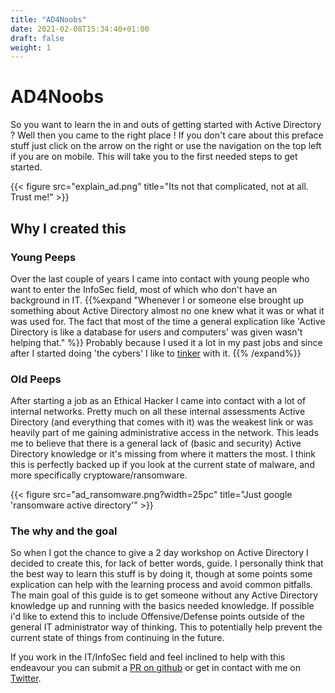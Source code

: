 ```yaml
---
title: "AD4Noobs"
date: 2021-02-08T15:34:40+01:00
draft: false
weight: 1
---
```


# AD4Noobs

So you want to learn the in and outs of getting started with Active Directory ? Well then you came to the right place ! If you don't care about this preface stuff just click on the arrow on the right or use the navigation on the top left if you are on mobile. This will take you to the first needed steps to get started.

{{< figure src="explain_ad.png" title="Its not that complicated, not at all. Trust me!" >}}

## Why I created this

### Young Peeps

Over the last couple of years I came into contact with young people who want to enter the InfoSec field, most of which who don't have an background in IT. {{%expand "Whenever I or someone else brought up something about Active Directory almost no one knew what it was or what it was used for. The fact that most of the time a  general explication like 'Active Directory is like a database for users and computers' was given wasn't helping that." %}}
Probably because I used it a lot in my past jobs and since after I started doing 'the cybers' I like to [tinker](https://sensepost.com/blog/2020/ace-to-rce/) with it. {{% /expand%}}

### Old Peeps

After starting a job as an Ethical Hacker I came into contact with a lot of internal networks. Pretty much on all these internal assessments Active Directory (and everything that comes with it) was the weakest link or was heavily part of me gaining administrative access in the network. This leads me to believe that there is a general lack of (basic and security) Active Directory knowledge or it's missing from where it matters the most. I think this is perfectly backed up if you look at the current state of malware, and more specifically cryptoware/ransomware.

{{< figure src="ad_ransomware.png?width=25pc" title="Just google 'ransomware active directory'" >}}

### The why and the goal

So when I got the chance to give a 2 day workshop on Active Directory I decided to create this, for lack of better words, guide. I personally think that the best way to learn this stuff is by doing it, though at some points some explication can help with the learning process and avoid common pitfalls. The main goal of this guide is to get someone without any Active Directory knowledge up and running with the basics needed knowledge. If possible i'd like to extend this to include Offensive/Defense points outside of the general IT administrator way of thinking. This to potentially help prevent the current state of things from continuing in the future.

If you work in the IT/InfoSec field and feel inclined to help with this endeavour you can submit a [PR on github](https://github.com/AD4Noobs/site) or get in contact with me on [Twitter](https://twitter.com/justinperdok).
